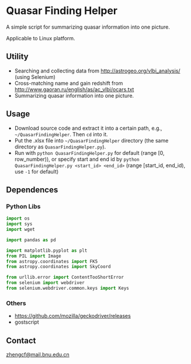 <!--
 * @Date: 2021-07-19 01:47:27
 * @LastEditors: chenfa
 * @LastEditTime: 2021-07-19 11:38:27
-->
# Quasar Finding Helper

A simple script for summarizing quasar information into one picture.

Applicable to Linux platform. 

## Utility

- Searching and collecting data from http://astrogeo.org/vlbi_analysis/ (using Selenium)
- Cross-matching name and gain redshift from http://www.gaoran.ru/english/as/ac_vlbi/ocars.txt
- Summarizing quasar information into one picture.

## Usage

- Download source code and extract it into a certain path, e.g., `~/QuasarFindingHelper`. Then `cd` into it.
- Put the .xlsx file into `~/QuasarFindingHelper` directory (the same directory as `QuasarFindingHelper.py`).
- Run with `python QuasarFindingHelper.py` for default (range [0, row_number)), or specify start and end id by `python QuasarFindingHelper.py <start_id> <end_id>` (range [start_id, end_id), use `-1` for default)

## Dependences

### Python Libs

```python
import os
import sys
import wget

import pandas as pd 

import matplotlib.pyplot as plt 
from PIL import Image
from astropy.coordinates import FK5
from astropy.coordinates import SkyCoord

from urllib.error import ContentTooShortError
from selenium import webdriver
from selenium.webdriver.common.keys import Keys
```

### Others

- https://github.com/mozilla/geckodriver/releases
- gostscript

## Contact

zhengcf@mail.bnu.edu.cn